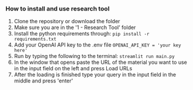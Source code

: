 ### How to install and use research tool

1. Clone the repository or download the folder
2. Make sure you are in the '1 - Research Tool' folder
3. Install the python requirements through:
   `pip install -r requirements.txt`
4. Add your OpenAI API key to the .env file
   `OPENAI_API_KEY = 'your key here'`
5. Run by typing the following to the terminal:
   `streamlit run main.py`
6. In the window that opens paste the URL of the material you want to use in the input field on the left and press Load URLs
7. After the loading is finished type your query in the input field in the middle and press 'enter'
